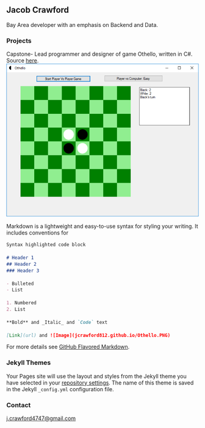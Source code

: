 ## Jacob Crawford

Bay Area developer with an emphasis on Backend and Data.
### Projects

Capstone- Lead programmer and designer of game Othello, written in C#. Source [here](https://github.com/jcrawford812/Othello---2.0.0.0-Project).
![Image](/Othello.PNG)






Markdown is a lightweight and easy-to-use syntax for styling your writing. It includes conventions for

```markdown
Syntax highlighted code block

# Header 1
## Header 2
### Header 3

- Bulleted
- List

1. Numbered
2. List

**Bold** and _Italic_ and `Code` text

[Link](url) and ![Image](jcrawford812.github.io/Othello.PNG)
```

For more details see [GitHub Flavored Markdown](https://guides.github.com/features/mastering-markdown/).

### Jekyll Themes

Your Pages site will use the layout and styles from the Jekyll theme you have selected in your [repository settings](https://github.com/jcrawford812/jcrawford812.github.io/settings). The name of this theme is saved in the Jekyll `_config.yml` configuration file.

### Contact

j.crawford4747@gmail.com
